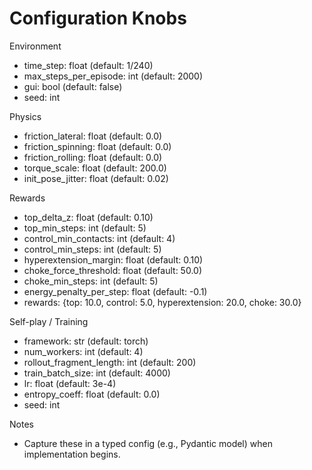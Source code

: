 # Configuration Knobs

Environment

- time_step: float (default: 1/240)
- max_steps_per_episode: int (default: 2000)
- gui: bool (default: false)
- seed: int

Physics

- friction_lateral: float (default: 0.0)
- friction_spinning: float (default: 0.0)
- friction_rolling: float (default: 0.0)
- torque_scale: float (default: 200.0)
- init_pose_jitter: float (default: 0.02)

Rewards

- top_delta_z: float (default: 0.10)
- top_min_steps: int (default: 5)
- control_min_contacts: int (default: 4)
- control_min_steps: int (default: 5)
- hyperextension_margin: float (default: 0.10)
- choke_force_threshold: float (default: 50.0)
- choke_min_steps: int (default: 5)
- energy_penalty_per_step: float (default: -0.1)
- rewards: {top: 10.0, control: 5.0, hyperextension: 20.0, choke: 30.0}

Self-play / Training

- framework: str (default: torch)
- num_workers: int (default: 4)
- rollout_fragment_length: int (default: 200)
- train_batch_size: int (default: 4000)
- lr: float (default: 3e-4)
- entropy_coeff: float (default: 0.0)
- seed: int

Notes

- Capture these in a typed config (e.g., Pydantic model) when implementation begins.
